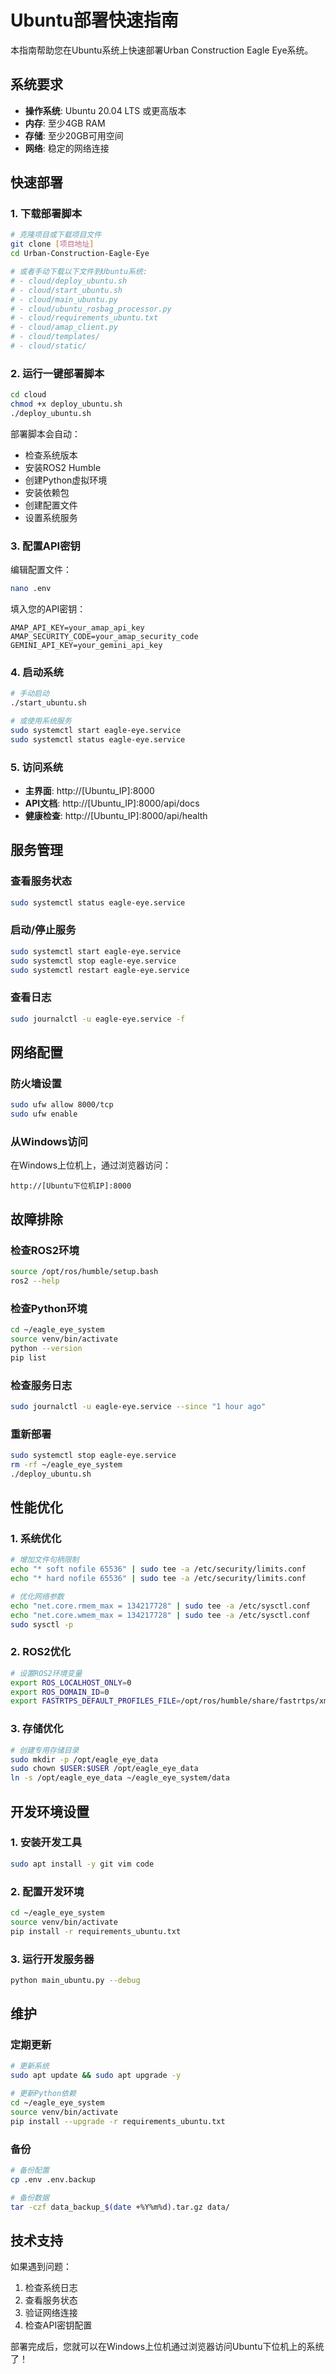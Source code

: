 # Ubuntu部署快速指南

本指南帮助您在Ubuntu系统上快速部署Urban Construction Eagle Eye系统。

## 系统要求

- **操作系统**: Ubuntu 20.04 LTS 或更高版本
- **内存**: 至少4GB RAM
- **存储**: 至少20GB可用空间
- **网络**: 稳定的网络连接

## 快速部署

### 1. 下载部署脚本

```bash
# 克隆项目或下载项目文件
git clone [项目地址]
cd Urban-Construction-Eagle-Eye

# 或者手动下载以下文件到Ubuntu系统:
# - cloud/deploy_ubuntu.sh
# - cloud/start_ubuntu.sh
# - cloud/main_ubuntu.py
# - cloud/ubuntu_rosbag_processor.py
# - cloud/requirements_ubuntu.txt
# - cloud/amap_client.py
# - cloud/templates/
# - cloud/static/
```

### 2. 运行一键部署脚本

```bash
cd cloud
chmod +x deploy_ubuntu.sh
./deploy_ubuntu.sh
```

部署脚本会自动：
- 检查系统版本
- 安装ROS2 Humble
- 创建Python虚拟环境
- 安装依赖包
- 创建配置文件
- 设置系统服务

### 3. 配置API密钥

编辑配置文件：
```bash
nano .env
```

填入您的API密钥：
```env
AMAP_API_KEY=your_amap_api_key
AMAP_SECURITY_CODE=your_amap_security_code
GEMINI_API_KEY=your_gemini_api_key
```

### 4. 启动系统

```bash
# 手动启动
./start_ubuntu.sh

# 或使用系统服务
sudo systemctl start eagle-eye.service
sudo systemctl status eagle-eye.service
```

### 5. 访问系统

- **主界面**: http://[Ubuntu_IP]:8000
- **API文档**: http://[Ubuntu_IP]:8000/api/docs
- **健康检查**: http://[Ubuntu_IP]:8000/api/health

## 服务管理

### 查看服务状态
```bash
sudo systemctl status eagle-eye.service
```

### 启动/停止服务
```bash
sudo systemctl start eagle-eye.service
sudo systemctl stop eagle-eye.service
sudo systemctl restart eagle-eye.service
```

### 查看日志
```bash
sudo journalctl -u eagle-eye.service -f
```

## 网络配置

### 防火墙设置
```bash
sudo ufw allow 8000/tcp
sudo ufw enable
```

### 从Windows访问
在Windows上位机上，通过浏览器访问：
```
http://[Ubuntu下位机IP]:8000
```

## 故障排除

### 检查ROS2环境
```bash
source /opt/ros/humble/setup.bash
ros2 --help
```

### 检查Python环境
```bash
cd ~/eagle_eye_system
source venv/bin/activate
python --version
pip list
```

### 检查服务日志
```bash
sudo journalctl -u eagle-eye.service --since "1 hour ago"
```

### 重新部署
```bash
sudo systemctl stop eagle-eye.service
rm -rf ~/eagle_eye_system
./deploy_ubuntu.sh
```

## 性能优化

### 1. 系统优化
```bash
# 增加文件句柄限制
echo "* soft nofile 65536" | sudo tee -a /etc/security/limits.conf
echo "* hard nofile 65536" | sudo tee -a /etc/security/limits.conf

# 优化网络参数
echo "net.core.rmem_max = 134217728" | sudo tee -a /etc/sysctl.conf
echo "net.core.wmem_max = 134217728" | sudo tee -a /etc/sysctl.conf
sudo sysctl -p
```

### 2. ROS2优化
```bash
# 设置ROS2环境变量
export ROS_LOCALHOST_ONLY=0
export ROS_DOMAIN_ID=0
export FASTRTPS_DEFAULT_PROFILES_FILE=/opt/ros/humble/share/fastrtps/xml/DEFAULT_FASTRTPS_PROFILES.xml
```

### 3. 存储优化
```bash
# 创建专用存储目录
sudo mkdir -p /opt/eagle_eye_data
sudo chown $USER:$USER /opt/eagle_eye_data
ln -s /opt/eagle_eye_data ~/eagle_eye_system/data
```

## 开发环境设置

### 1. 安装开发工具
```bash
sudo apt install -y git vim code
```

### 2. 配置开发环境
```bash
cd ~/eagle_eye_system
source venv/bin/activate
pip install -r requirements_ubuntu.txt
```

### 3. 运行开发服务器
```bash
python main_ubuntu.py --debug
```

## 维护

### 定期更新
```bash
# 更新系统
sudo apt update && sudo apt upgrade -y

# 更新Python依赖
cd ~/eagle_eye_system
source venv/bin/activate
pip install --upgrade -r requirements_ubuntu.txt
```

### 备份
```bash
# 备份配置
cp .env .env.backup

# 备份数据
tar -czf data_backup_$(date +%Y%m%d).tar.gz data/
```

## 技术支持

如果遇到问题：
1. 检查系统日志
2. 查看服务状态
3. 验证网络连接
4. 检查API密钥配置

部署完成后，您就可以在Windows上位机通过浏览器访问Ubuntu下位机上的系统了！
